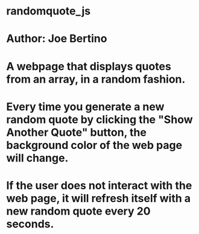# randomquote_js
# Author: Joe Bertino

# A webpage that displays quotes from an array, in a random fashion.

# Every time you generate a new random quote by clicking the "Show Another Quote" button, the background color of the web page will change.

# If the user does not interact with the web page, it will refresh itself with a new random quote every 20 seconds.

